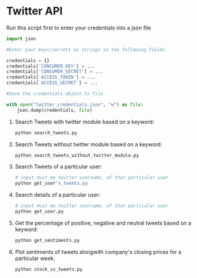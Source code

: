 # Twitter API

Run this script first to enter your credentials into a json file

```python
import json

#Enter your keys/secrets as strings in the following fields

credentials = {}  
credentials['CONSUMER_KEY'] = ...  
credentials['CONSUMER_SECRET'] = ...  
credentials['ACCESS_TOKEN'] = ...  
credentials['ACCESS_SECRET'] = ...

#Save the credentials object to file

with open("twitter_credentials.json", "w") as file:  
    json.dump(credentials, file)
```

1) Search Tweets with twitter module based on a keyword:

	```python
	python search_tweets.py
	```

2) Search Tweets without twitter module based on a keyword:
	
	```python
	python search_tweets_without_twitter_module.py
	```

3) Search Tweets of a particular user:
	
	```python
	# input must me twitter username, of that particular user
	python get_user's_tweets.py
	```

4) Search details of a particular user:
	
	```python
	# input must me twitter username, of that particular user
	python get_user.py
	```

5) Get the percentage of positive, negative and neutral tweets based on a keyword:
	
	```python
	python get_sentiments.py
	```

6) Plot sentiments of tweets alongwith company's closing prices for a particular week:
	
	```python
	python stock_vs_tweets.py
	```